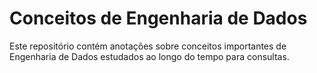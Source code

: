 # Conceitos de Engenharia de Dados

Este repositório contém anotações sobre conceitos importantes de Engenharia de Dados estudados ao longo do tempo para consultas.
